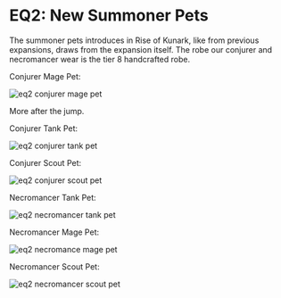 # EQ2: New Summoner Pets

The summoner pets introduces in Rise of Kunark, like from previous expansions, draws from the expansion itself. The robe our conjurer and necromancer wear is the tier 8 handcrafted robe.

Conjurer Mage Pet:

![eq2 conjurer mage pet](http://westkarana.com/wp-content/uploads/2007/11/everquest2-2007-11-11-09-54-51-26.jpg)

More after the jump.



Conjurer Tank Pet:

![eq2 conjurer tank pet](http://westkarana.com/wp-content/uploads/2007/11/everquest2-2007-11-11-09-56-15-47.jpg)

Conjurer Scout Pet:

![eq2 conjurer scout pet](http://westkarana.com/wp-content/uploads/2007/11/everquest2-2007-11-11-09-57-15-50.jpg)

Necromancer Tank Pet:

![eq2 necromancer tank pet](http://westkarana.com/wp-content/uploads/2007/11/everquest2-2007-11-11-10-04-49-26.jpg)

Necromancer Mage Pet:

![eq2 necromance mage pet](http://westkarana.com/wp-content/uploads/2007/11/everquest2-2007-11-11-10-05-39-41.jpg)

Necromancer Scout Pet:

![eq2 necromancer scout pet](http://westkarana.com/wp-content/uploads/2007/11/everquest2-2007-11-11-10-06-31-44.jpg)
